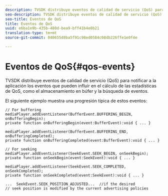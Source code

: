 ```yaml
---
description: TVSDK distribuye eventos de calidad de servicio (QoS) para notificar a la aplicación los eventos que pueden influir en el cálculo de las estadísticas de QoS, como el almacenamiento en búfer y la búsqueda de eventos.
seo-description: TVSDK distribuye eventos de calidad de servicio (QoS) para notificar a la aplicación los eventos que pueden influir en el cálculo de las estadísticas de QoS, como el almacenamiento en búfer y la búsqueda de eventos.
seo-title: Eventos de QoS
title: Eventos de QoS
uuid: e6ba1e9b-435b-480d-bea9-bff41b4e0b21
translation-type: tm+mt
source-git-commit: 040655d8ba5f91c98ed0584c08db226ffe1e0f4e

---
```



# Eventos de QoS{#qos-events}

TVSDK distribuye eventos de calidad de servicio (QoS) para notificar a la aplicación los eventos que pueden influir en el cálculo de las estadísticas de QoS, como el almacenamiento en búfer y la búsqueda de eventos.

El siguiente ejemplo muestra una progresión típica de estos eventos:

```
// For buffering 
mediaPlayer.addEventListener(BufferEvent.BUFFERING_BEGIN, onBufferingBegin); 
private function onBufferingBegin(event:BufferEvent):void { ... } 
 
mediaPlayer.addEventListener(BufferEvent.BUFFERING_END, onBufferingCompleted); 
private function onBufferingCompleted(event:BufferEvent):void { ... } 
 
// For seeking 
mediaPlayer.addEventListener(SeekEvent.SEEK_BEGIN, onSeekBegin); 
private function onSeekBegin(event:SeekEvent):void { ... } 
 
mediaPlayer.addEventListener(SeekEvent.SEEK_COMPLETED, onSeekCompleted); 
private function onSeekCompleted(event:SeekEvent):void { ... } 
 
...  SeekEvent.SEEK_POSITION_ADJUSTED...  //if the desired 
// seek position is modified by the current advertising policies 
```

